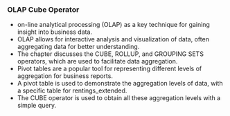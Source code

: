 ### OLAP Cube Operator
- on-line analytical processing (OLAP) as a key technique for gaining insight into business data.
- OLAP allows for interactive analysis and visualization of data, often aggregating data for better understanding.
- The chapter discusses the CUBE, ROLLUP, and GROUPING SETS operators, which are used to facilitate data aggregation.
- Pivot tables are a popular tool for representing different levels of aggregation for business reports.
- A pivot table is used to demonstrate the aggregation levels of data, with a specific table for rentings_extended.
- The CUBE operator is used to obtain all these aggregation levels with a simple query.

```

```
